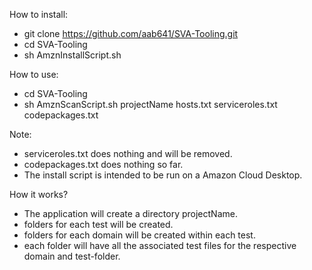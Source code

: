 How to install:
- git clone https://github.com/aab641/SVA-Tooling.git
- cd SVA-Tooling
- sh AmznInstallScript.sh

How to use:
- cd SVA-Tooling
- sh AmznScanScript.sh projectName hosts.txt serviceroles.txt codepackages.txt

Note:
- serviceroles.txt does nothing and will be removed.
- codepackages.txt does nothing so far.
- The install script is intended to be run on a Amazon Cloud Desktop.

How it works?
- The application will create a directory projectName.
- folders for each test will be created.
- folders for each domain will be created within each test.
- each folder will have all the associated test files for the respective domain and test-folder.
